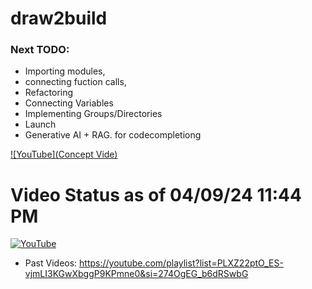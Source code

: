 # draw2build
### Next TODO:
- Importing modules,
- connecting fuction calls,
- Refactoring
- Connecting Variables
- Implementing Groups/Directories
- Launch
- Generative AI + RAG. for codecompletiong

[![YouTube](Concept Vide)](https://www.youtube.com/watch?v=hwF_Idx99Ls)

# Video Status as of 04/09/24 11:44 PM
[![YouTube](http://i.ytimg.com/vi/7rKzJ52KYQA/hqdefault.jpg)](https://youtu.be/7rKzJ52KYQA)

- Past Videos: https://youtube.com/playlist?list=PLXZ22ptO_ES-vjmLI3KGwXbggP9KPmne0&si=274OgEG_b6dRSwbG
